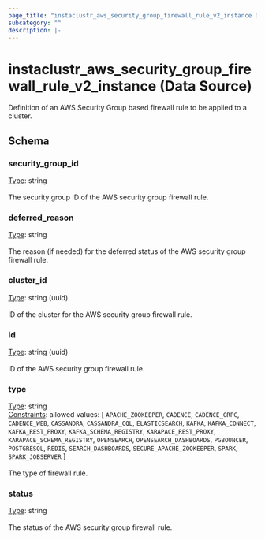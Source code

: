 ```yaml
---
page_title: "instaclustr_aws_security_group_firewall_rule_v2_instance Data Source - terraform-provider-instaclustr"
subcategory: ""
description: |-
---
```


# instaclustr_aws_security_group_firewall_rule_v2_instance (Data Source)
Definition of an AWS Security Group based firewall rule to be applied to a cluster.

## Schema
### security_group_id<br>
<ins>Type</ins>: string<br>
<br>The security group ID of the AWS security group firewall rule.
### deferred_reason<br>
<ins>Type</ins>: string<br>
<br>The reason (if needed) for the deferred status of the AWS security group firewall rule.
### cluster_id<br>
<ins>Type</ins>: string (uuid)<br>
<br>ID of the cluster for the AWS security group firewall rule.
### id<br>
<ins>Type</ins>: string (uuid)<br>
<br>ID of the AWS security group firewall rule.
### type<br>
<ins>Type</ins>: string<br>
<ins>Constraints</ins>: allowed values: [ `APACHE_ZOOKEEPER`, `CADENCE`, `CADENCE_GRPC`, `CADENCE_WEB`, `CASSANDRA`, `CASSANDRA_CQL`, `ELASTICSEARCH`, `KAFKA`, `KAFKA_CONNECT`, `KAFKA_REST_PROXY`, `KAFKA_SCHEMA_REGISTRY`, `KARAPACE_REST_PROXY`, `KARAPACE_SCHEMA_REGISTRY`, `OPENSEARCH`, `OPENSEARCH_DASHBOARDS`, `PGBOUNCER`, `POSTGRESQL`, `REDIS`, `SEARCH_DASHBOARDS`, `SECURE_APACHE_ZOOKEEPER`, `SPARK`, `SPARK_JOBSERVER` ]<br><br>The type of firewall rule.
### status<br>
<ins>Type</ins>: string<br>
<br>The status of the AWS security group firewall rule.

